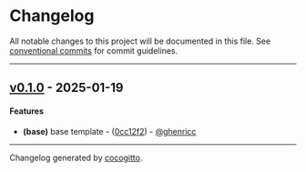 # Changelog
All notable changes to this project will be documented in this file. See [conventional commits](https://www.conventionalcommits.org/) for commit guidelines.

- - -
## [v0.1.0](https://github.com/ghenricc/flake-templates/compare/0cc12f2166ff0e6c4afcba2d2eec5d13443ba50d..v0.1.0) - 2025-01-19
#### Features
- **(base)** base template - ([0cc12f2](https://github.com/ghenricc/flake-templates/commit/0cc12f2166ff0e6c4afcba2d2eec5d13443ba50d)) - [@ghenricc](https://github.com/ghenricc)

- - -

Changelog generated by [cocogitto](https://github.com/cocogitto/cocogitto).